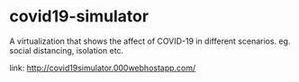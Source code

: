 # covid19-simulator
A virtualization that shows the affect of COVID-19 in different scenarios. eg. social distancing, isolation etc.

link: http://covid19simulator.000webhostapp.com/
